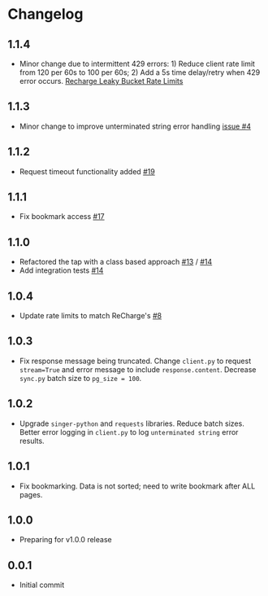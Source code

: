 # Changelog

## 1.1.4
  * Minor change due to intermittent 429 errors: 1) Reduce client rate limit from 120 per 60s to 100 per 60s; 2) Add a 5s time delay/retry when 429 error occurs. [Recharge Leaky Bucket Rate Limits](https://docs.rechargepayments.com/docs/api-rate-limits)

## 1.1.3
  * Minor change to improve unterminated string error handling [issue #4](https://github.com/singer-io/tap-recharge/issues/4)

## 1.1.2
  * Request timeout functionality added [#19](https://github.com/singer-io/tap-recharge/pull/19)
## 1.1.1
  * Fix bookmark access [#17](https://github.com/stitchdata/sources-utils/pull/17)

## 1.1.0
  * Refactored the tap with a class based approach [#13](https://github.com/stitchdata/sources-utils/pull/13) / [#14](https://github.com/singer-io/tap-recharge/pull/14)
  * Add integration tests [#14](https://github.com/stitchdata/sources-utils/pull/14)

## 1.0.4
  * Update rate limits to match ReCharge's [#8](https://github.com/singer-io/tap-recharge/pull/8)

## 1.0.3
  * Fix response message being truncated. Change `client.py` to request `stream=True` and error message to include `response.content`. Decrease `sync.py` batch size to `pg_size = 100`.

## 1.0.2
  * Upgrade `singer-python` and `requests` libraries. Reduce batch sizes. Better error logging in `client.py` to log `unterminated string` error results.

## 1.0.1
  * Fix bookmarking. Data is not sorted; need to write bookmark after ALL pages.

## 1.0.0
  * Preparing for v1.0.0 release

## 0.0.1
  * Initial commit
